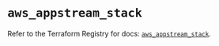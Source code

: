 # `aws_appstream_stack`

Refer to the Terraform Registry for docs: [`aws_appstream_stack`](https://registry.terraform.io/providers/hashicorp/aws/5.78.0/docs/resources/appstream_stack).

